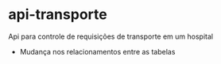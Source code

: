 # api-transporte
Api para controle de requisições de transporte em um hospital

- Mudança nos relacionamentos entre as tabelas